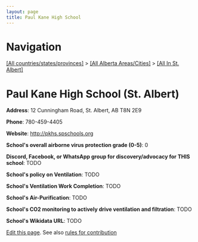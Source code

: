 ```yaml
---
layout: page
title: Paul Kane High School
---
```

# Navigation

[[All countries/states/provinces]](../../..) > [[All Alberta Areas/Cities]](../..) > [[All In St. Albert]](..)

# Paul Kane High School (St. Albert)

**Address**: 12 Cunningham Road, St. Albert, AB T8N 2E9

**Phone**: 780-459-4405

**Website**: <http://pkhs.spschools.org>

**School's overall airborne virus protection grade (0-5)**: 0

**Discord, Facebook, or WhatsApp group for discovery/advocacy for THIS school**: TODO

**School's policy on Ventilation**: TODO

**School's Ventilation Work Completion**: TODO

**School's Air-Purification**: TODO

**School's CO2 monitoring to actively drive ventilation and filtration**: TODO

**School's Wikidata URL**: TODO


[Edit this page](https://github.com/ventilate-schools/AB/edit/main/./St._Albert/Paul_Kane_High_School.md). See also [rules for contribution](../../../contribution-rules/)